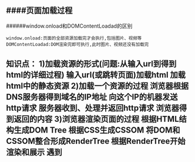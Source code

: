
####页面加载过程
-----------------
######window.onload和DOMContentLoadad的区别
```
window.onload:页面的全部资源加载完才会执行,包括图片、视频等
DOMContentLoadad:DOM渲染完即可执行,此时图片、视频还没有加载完
```
知识点：
1)加载资源的形式(问题:从输入url到得到html的详细过程)
输入url(或跳转页面)加载html
加载html中的静态资源<script src="/static/js/jquery.js"></script>
2)加载一个资源的过程
浏览器根据DNS服务器得到域名的IP地址
向这个IP的机器发送http请求
服务器收到、处理并返回http请求
浏览器得到返回的内容
3)浏览器渲染页面的过程
根据HTML结构生成DOM Tree
根据CSS生成CSSOM
将DOM和CSSOM整合形成RenderTree
根据RenderTree开始渲染和展示
遇到<script>时,会执行并阻塞渲染
----------------------------------
解答：

8-5 性能优化-优化策略
性能优化原则：
多使用内存、缓存或者其他方法;减少CPU计算、较少网络请求
加载资源优化：静态资源的压缩合并、静态资源缓存、使用CDN让资源加载更快、
使用ssr后端渲染,数据直接输入到HTML中


渲染优化：
css放前面,js放后面
懒加载(图片懒加载、下拉加载更多。(什么时候用
什么时候加载))
减少DOM查询,对DOM查询做缓存
减少DOM操作,多个操作尽量合并一起执行
事件节流
尽早执行操作(如: DOMContentLoaded)

安全性
前端的安全问题有哪些?
XSS跨站请求攻击
在新浪博客写一篇文章,同时偷偷插入一段<script>
攻击代码中,获取cookie,发送自己的服务器
预防 将<替换为&lt;>为&gt; 或者后端替换
XSRF跨站请求伪造

简历：
简洁明了,重点突出项目经历和解决方案。
项目经历中写明：用了哪些技术、遇到什么问题、怎么解决的
技术栈,解决方案。

希望有个人博客,定期有总结反思、分享。